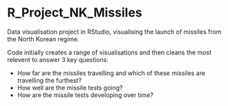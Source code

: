 # R_Project_NK_Missiles
Data visualisation project in RStudio, visualising the launch of missiles from the North Korean regime.

Code initially creates a range of visualisations and then cleans the most relevent to answer 3 key questions:
- How far are the missiles travelling and which of these missiles are travelling the furthest?
- How well are the missile tests going?
- How are the missile tests developing over time?

